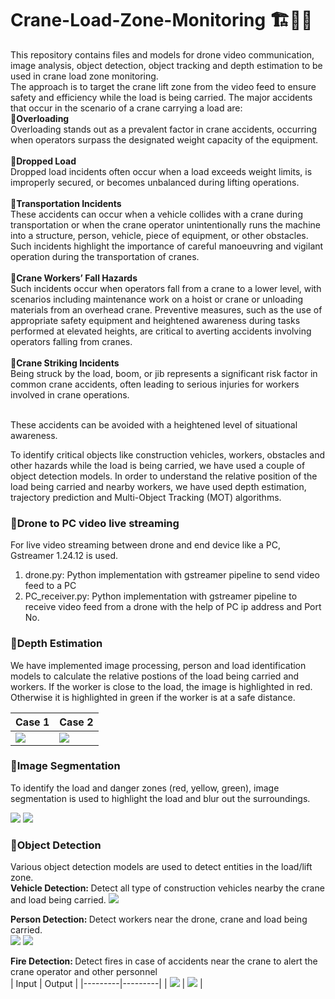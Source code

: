 # Crane-Load-Zone-Monitoring 🏗️👷‍♂️
This repository contains files and models for drone video communication, image analysis, object detection, object tracking and depth estimation to be used in crane load zone monitoring.<br>
The approach is to target the crane lift zone from the video feed to ensure safety and efficiency while the load is being carried. The major accidents that occur in the scenario of a crane carrying a load are:<br>
  <b>🚧Overloading</b><br> Overloading stands out as a prevalent factor in crane accidents, occurring when operators surpass the designated weight capacity of the equipment.<br><br>
  <b>🚧Dropped Load</b><br> Dropped load incidents often occur when a load exceeds weight limits, is improperly secured, or becomes unbalanced during lifting operations.<br><br>
  <b>🚧Transportation Incidents</b><br> These accidents can occur when a vehicle collides with a crane during transportation or when the crane operator unintentionally runs the machine into a structure, person, vehicle, piece of equipment, or other obstacles. Such incidents highlight the importance of careful manoeuvring and vigilant operation during the transportation of cranes.<br><br>
  <b>🚧Crane Workers’ Fall Hazards</b><br> Such incidents occur when operators fall from a crane to a lower level, with scenarios including maintenance work on a hoist or crane or unloading materials from an overhead crane. Preventive measures, such as the use of appropriate safety equipment and heightened awareness during tasks performed at elevated heights, are critical to averting accidents involving operators falling from cranes.<br><br>
  <b>🚧Crane Striking Incidents</b><br> Being struck by the load, boom, or jib represents a significant risk factor in common crane accidents, often leading to serious injuries for workers involved in crane operations.<br><br>
</ol>

These accidents can be avoided with a heightened level of situational awareness.




To identify critical objects like construction vehicles, workers, obstacles and other hazards while the load is being carried, we have used a couple of object detection models. In order to understand the relative position of the load being carried and nearby workers, we have used depth estimation, trajectory prediction and Multi-Object Tracking (MOT) algorithms. 
### 📍Drone to PC video live streaming
For live video streaming between drone and end device like a PC, Gstreamer 1.24.12 is used.<br>
<ol>
  <li>drone.py: Python implementation with gstreamer pipeline to send video feed to a PC</li>
  <li>PC_receiver.py: Python implementation with gstreamer pipeline to receive video feed from a drone with the help of PC ip address and Port No.</li>
</ol>

### 📍Depth Estimation
We have implemented image processing, person and load identification models to calculate the relative postions of the load being carried and workers. If the worker is close to the load, the image is highlighted in red. Otherwise it is highlighted in green if the worker is at a safe distance.

| Case 1 | Case 2 |
|---------|---------|
| ![](https://github.com/Parth-D3/Crane-Load-Zone-Monitoring/blob/main/output_images/mot1.png) | ![](https://github.com/Parth-D3/Crane-Load-Zone-Monitoring/blob/main/output_images/mot2.png) |

### 📍Image Segmentation
To identify the load and danger zones (red, yellow, green), image segmentation is used to highlight the load and blur out the surroundings.

![](https://github.com/Parth-D3/Crane-Load-Zone-Monitoring/blob/main/output_images/img_seg1.png)
![](https://github.com/Parth-D3/Crane-Load-Zone-Monitoring/blob/main/output_images/img_seg2.png)

### 📍Object Detection
Various object detection models are used to detect entities in the load/lift zone.
<br>
<b>Vehicle Detection: </b> Detect all type of construction vehicles nearby the crane and load being carried.
![](https://github.com/Parth-D3/Crane-Load-Zone-Monitoring/blob/main/output_images/crane3.png)

<b>Person Detection: </b> Detect workers near the drone, crane and load being carried. <br>
![](https://github.com/Parth-D3/Crane-Load-Zone-Monitoring/blob/main/output_images/person1.jpg)
![](https://github.com/Parth-D3/Crane-Load-Zone-Monitoring/blob/main/output_images/person2.jpg)

<b>Fire Detection: </b> Detect fires in case of accidents near the crane to alert the crane operator and other personnel<br>
| Input | Output |
|---------|---------|
| ![](https://github.com/Parth-D3/Crane-Load-Zone-Monitoring/blob/main/output_images/fire.jpg) | ![](https://github.com/Parth-D3/Crane-Load-Zone-Monitoring/blob/main/output_images/detected_fire.jpeg) |

